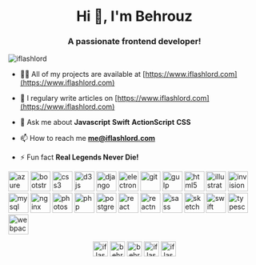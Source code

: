 <h1 align="center">Hi 👋, I'm Behrouz</h1>
<h3 align="center">A passionate frontend developer!</h3>

<p align="left"> <img src="https://komarev.com/ghpvc/?username=iflashlord" alt="iflashlord" /> </p>

- 👨‍💻 All of my projects are available at [https://www.iflashlord.com](https://www.iflashlord.com)

- 📝 I regulary write articles on [https://www.iflashlord.com](https://www.iflashlord.com)

- 💬 Ask me about **Javascript** **Swift**  **ActionScript**  **CSS** 

- 📫 How to reach me **me@iflashlord.com**

- ⚡ Fun fact **Real Legends Never Die!**

<p align="left"><img src="https://www.vectorlogo.zone/logos/microsoft_azure/microsoft_azure-icon.svg" alt="azure" width="40" height="40"/> <img src="https://devicons.github.io/devicon/devicon.git/icons/bootstrap/bootstrap-plain.svg" alt="bootstrap" width="40" height="40"/> <img src="https://devicons.github.io/devicon/devicon.git/icons/css3/css3-original-wordmark.svg" alt="css3" width="40" height="40"/> <img src="https://devicons.github.io/devicon/devicon.git/icons/d3js/d3js-original.svg" alt="d3js" width="40" height="40"/> <img src="https://devicons.github.io/devicon/devicon.git/icons/django/django-original.svg" alt="django" width="40" height="40"/> <img src="https://devicons.github.io/devicon/devicon.git/icons/electron/electron-original.svg" alt="electron" width="40" height="40"/> <img src="https://www.vectorlogo.zone/logos/git-scm/git-scm-icon.svg" alt="git" width="40" height="40"/> <img src="https://devicons.github.io/devicon/devicon.git/icons/gulp/gulp-plain.svg" alt="gulp" width="40" height="40"/> <img src="https://devicons.github.io/devicon/devicon.git/icons/html5/html5-original-wordmark.svg" alt="html5" width="40" height="40"/> <img src="https://www.vectorlogo.zone/logos/adobe_illustrator/adobe_illustrator-icon.svg" alt="illustrator" width="40" height="40"/> <img src="https://www.vectorlogo.zone/logos/invisionapp/invisionapp-icon.svg" alt="invision" width="40" height="40"/> <img src="https://devicons.github.io/devicon/devicon.git/icons/mysql/mysql-original-wordmark.svg" alt="mysql" width="40" height="40"/> <img src="https://devicons.github.io/devicon/devicon.git/icons/nginx/nginx-original.svg" alt="nginx" width="40" height="40"/> <img src="https://devicons.github.io/devicon/devicon.git/icons/photoshop/photoshop-plain.svg" alt="photoshop" width="40" height="40"/> <img src="https://devicons.github.io/devicon/devicon.git/icons/php/php-original.svg" alt="php" width="40" height="40"/> <img src="https://devicons.github.io/devicon/devicon.git/icons/postgresql/postgresql-original-wordmark.svg" alt="postgresql" width="40" height="40"/> <img src="https://devicons.github.io/devicon/devicon.git/icons/react/react-original-wordmark.svg" alt="react" width="40" height="40"/> <img src="https://reactnative.dev/img/header_logo.svg" alt="reactnative" width="40" height="40"/> <img src="https://devicons.github.io/devicon/devicon.git/icons/sass/sass-original.svg" alt="sass" width="40" height="40"/> <img src="https://www.vectorlogo.zone/logos/sketchapp/sketchapp-icon.svg" alt="sketch" width="40" height="40"/> <img src="https://devicons.github.io/devicon/devicon.git/icons/swift/swift-original-wordmark.svg" alt="swift" width="40" height="40"/> <img src="https://devicons.github.io/devicon/devicon.git/icons/typescript/typescript-original.svg" alt="typescript" width="40" height="40"/> <img src="https://devicons.github.io/devicon/devicon.git/icons/webpack/webpack-original.svg" alt="webpack" width="40" height="40"/></p>
<!--
<p><img align="left" src="https://github-readme-stats.vercel.app/api/top-langs/?username=iflashlord&layout=compact&hide=html" alt="iflashlord" /></p>
<p>&nbsp;<img align="center" src="https://github-readme-stats.vercel.app/api?username=iflashlord&show_icons=true" alt="iflashlord" /></p>
-->
<p align="center"> 
<a href="https://twitter.com/iflashlord" target="blank"><img align="center" src="https://cdn.jsdelivr.net/npm/simple-icons@3.0.1/icons/twitter.svg" alt="iflashlord" height="30" width="30" /></a>
<a href="https://linkedin.com/in/behrouz-pooladrag" target="blank"><img align="center" src="https://cdn.jsdelivr.net/npm/simple-icons@3.0.1/icons/linkedin.svg" alt="behrouz-pooladrag" height="30" width="30" /></a>
<a href="https://stackoverflow.com/users/5235590/behrouz-pooladrag" target="blank"><img align="center" src="https://cdn.jsdelivr.net/npm/simple-icons@3.0.1/icons/stackoverflow.svg" alt="behrouz-pooladrag" height="30" width="30" /></a>
<a href="https://instagram.com/iflashlord" target="blank"><img align="center" src="https://cdn.jsdelivr.net/npm/simple-icons@3.0.1/icons/instagram.svg" alt="iflashlord" height="30" width="30" /></a>
<a href="https://dribbble.com/iflashlord" target="blank"><img align="center" src="https://cdn.jsdelivr.net/npm/simple-icons@3.0.1/icons/dribbble.svg" alt="iflashlord" height="30" width="30" /></a>
</p>
